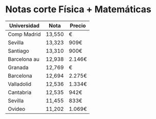 Notas corte Física + Matemáticas
================================

| Universidad  | Nota   | Precio |
| ------------ | ------ | ------ |
| Comp Madrid  | 13,550 | €      |
| Sevilla      | 13,323 | 909€   |
| Santiago     | 13,310 | 900€   |
| Barcelona au | 12,938 | 2.146€ |
| Granada      | 12,769 | €      |
| Barcelona    | 12,694 | 2.275€ |
| Valladolid   | 12,536 | 1.334€ |
| Cantabria    | 12,535 | 942€   |
| Sevilla      | 11,455 | 833€   |
| Ovideo       | 11,202 | 1.069€ |
